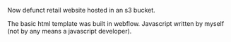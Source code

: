 Now defunct retail website hosted in an s3 bucket.

The basic html template was built in webflow. Javascript written by myself (not by any means a javascript developer).
